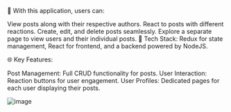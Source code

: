 📝 With this application, users can:

View posts along with their respective authors.
React to posts with different reactions.
Create, edit, and delete posts seamlessly.
Explore a separate page to view users and their individual posts.
🔧 Tech Stack: Redux for state management, React for frontend, and a backend powered by NodeJS.

🌐 Key Features:

Post Management: Full CRUD functionality for posts.
User Interaction: Reaction buttons for user engagement.
User Profiles: Dedicated pages for each user displaying their posts.

![image](https://github.com/user-attachments/assets/3867ee9e-82be-4ce8-85ca-d418fb5d3274)
